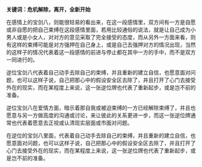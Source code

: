 **关键词：危机解除，离开，全新开始**

在感情上的宝剑八，则能很轻易的看出来，在这一段感情里，双方间有一方是自愿或非自愿的把自己束缚在这段感情里面，若用比较通俗的说法，就是让自己成为小男人或是小女人，对对方的意见采取了完全接受的态度，而从另外一方面来看，则有这样的束缚可能是对方强押在自己身上，或是自己去强押对方的情况出现，当然的这样子的情况代表着这一段感情的前进与停止都在其中一方的手中，而不是双方一同进行的。

逆位宝剑八代表着自己动手去除自己的束缚，并且重新的建立自信，也愿意面对问题，也可以这样子说，自己把那心中的假设安全区去除了，并且打开了心门去接受外在的现实，而在某程度上来说，这一张逆位牌也代表了重新起步，或是岂不前的准备。

逆位宝剑八在爱情方面，暗示着那自我或被迫束缚的一方已经解除束缚了，并且也愿意与另一方做高度的沟通或讨论，来让彼此的关系更进一步，而这一张逆位牌通常也代表着愿意去正视或认清现实层面或市面对问题。

在逆位的宝剑八里面，代表着自己动手去除自己的束缚，并且重新的建立自信，也愿意面对问题，也可以这样子说，自己把那心中的假设安全区去除了，并且打开了心门去接受外在的现实，而在某程度上来说，这一张逆位牌也代表了重新起步，或是岂不前的准备。